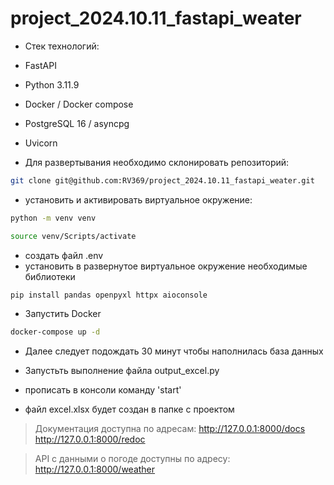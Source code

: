 # project_2024.10.11_fastapi_weater

- Стек технологий: 
- FastAPI
- Python 3.11.9
- Docker / Docker compose
- PostgreSQL 16 / asyncpg
- Uvicorn

- Для развертывания необходимо склонировать репозиторий:
```sh
git clone git@github.com:RV369/project_2024.10.11_fastapi_weater.git
```
- установить и активировать виртуальное окружение:

```sh
python -m venv venv
```
```sh
source venv/Scripts/activate
```

- создать файл .env 
- установить в развернутое виртуальное окружение необходимые библиотеки
```sh
pip install pandas openpyxl httpx aioconsole
```
- Запустить Docker
```sh
docker-compose up -d
```

- Далее следует подождать 30 минут чтобы наполнилась база данных
- Запустьть выполнение файла output_excel.py

- прописать в консоли команду 'start'
- файл excel.xlsx будет создан в папке с проектом

> Документация доступна по адресам:
> http://127.0.0.1:8000/docs
> http://127.0.0.1:8000/redoc

> API с данными о погоде доступны по адресу:
> http://127.0.0.1:8000/weather